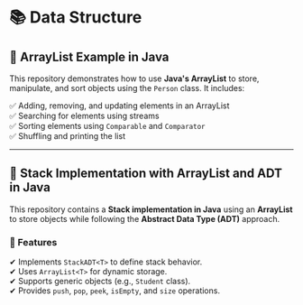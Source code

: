 # 📚 Data Structure  

## 📌 ArrayList Example in Java  
This repository demonstrates how to use **Java's ArrayList** to store, manipulate, and sort objects using the `Person` class. It includes:  

✅ Adding, removing, and updating elements in an ArrayList  
✅ Searching for elements using streams  
✅ Sorting elements using `Comparable` and `Comparator`  
✅ Shuffling and printing the list  

---

## 📌 Stack Implementation with ArrayList and ADT in Java  
This repository contains a **Stack implementation in Java** using an **ArrayList** to store objects while following the **Abstract Data Type (ADT)** approach.  

### 🚀 Features  
✔ Implements `StackADT<T>` to define stack behavior.  
✔ Uses `ArrayList<T>` for dynamic storage.  
✔ Supports generic objects (e.g., `Student` class).  
✔ Provides `push`, `pop`, `peek`, `isEmpty`, and `size` operations.  
